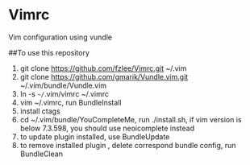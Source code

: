 Vimrc
=====

Vim configuration using vundle

##To use this repository
1. git clone https://github.com/fzlee/Vimrc.git ~/.vim
2. git clone https://github.com/gmarik/Vundle.vim.git ~/.vim/bundle/Vundle.vim
3. ln -s `~/`.vim/vimrc ~/.vimrc
4. vim ~/.vimrc, run BundleInstall
5. install ctags
6. cd ~/.vim/bundle/YouCompleteMe, run ./install.sh, if vim version is below 7.3.598, you should use neoicomplete instead 
7. to update plugin installed, use BundleUpdate
8. to remove installed plugin , delete correspond bundle config, run BundleClean
